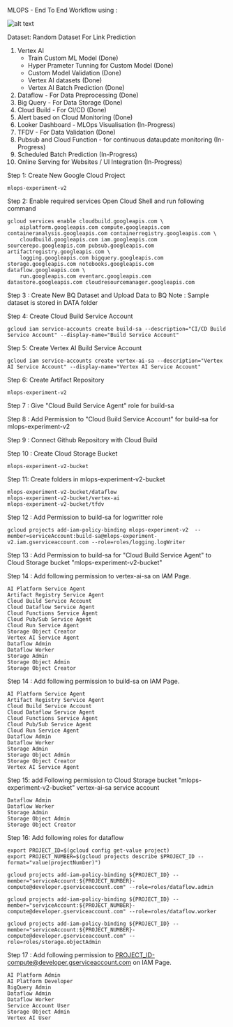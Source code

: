 MLOPS - End To End Workflow using :

![alt text](https://github.com/paragsmhatre/professional-services/blob/vertex-ai-experiment/examples/vertex-ai-experiment/mlops_experiment_v2/ARCHITECTURE/High_Level_Architecture.png?raw=true)

Dataset: Random Dataset For Link Prediction

1. Vertex AI
    - Train Custom ML Model (Done)
    - Hyper Prameter Tunning for Custom Model (Done)
    - Custom Model Validation (Done)
    - Vertex AI datasets (Done)
    - Vertex AI Batch Prediction (Done)
2. Dataflow - For Data Preprocessing (Done)
3. Big Query - For Data Storage (Done)
4. Cloud Build - For CI/CD (Done)
5. Alert based on Cloud Monitoring (Done)
6. Looker Dashboard - MLOps Visualisation (In-Progress)
7. TFDV - For Data Validation (Done)
8. Pubsub and Cloud Function - for continuous dataupdate monitoring (In-Progress)
9. Scheduled Batch Prediction (In-Progress)
10. Online Serving for Websites / UI Integration (In-Progress)

Step 1: Create New Google Cloud Project
```
mlops-experiment-v2
```

Step 2: Enable required services
Open Cloud Shell and run following command
```
gcloud services enable cloudbuild.googleapis.com \
    aiplatform.googleapis.com compute.googleapis.com containeranalysis.googleapis.com containerregistry.googleapis.com \
    cloudbuild.googleapis.com iam.googleapis.com sourcerepo.googleapis.com pubsub.googleapis.com artifactregistry.googleapis.com \
    logging.googleapis.com bigquery.googleapis.com storage.googleapis.com notebooks.googleapis.com dataflow.googleapis.com \
    run.googleapis.com eventarc.googleapis.com  datastore.googleapis.com cloudresourcemanager.googleapis.com
```

Step 3 : Create New BQ Dataset and Upload Data to BQ 
Note : Sample dataset is stored in DATA folder

Step 4: Create Cloud Build Service Account
```
gcloud iam service-accounts create build-sa --description="CI/CD Build Service Account" --display-name="Build Service Account"
```

Step 5: Create Vertex AI Build Service Account
```
gcloud iam service-accounts create vertex-ai-sa --description="Vertex AI Service Account" --display-name="Vertex AI Service Account"
```

Step 6: Create Artifact Repository 
```
mlops-experiment-v2
```

Step 7 : Give "Cloud Build Service Agent" role for build-sa

Step 8 : Add Permission to "Cloud Build Service Account" for build-sa for mlops-experiment-v2

Step 9 : Connect Github Repository with Cloud Build

Step 10 : Create Cloud Storage Bucket 
```
mlops-experiment-v2-bucket
```
Step 11: Create folders in  mlops-experiment-v2-bucket
```
mlops-experiment-v2-bucket/dataflow
mlops-experiment-v2-bucket/vertex-ai
mlops-experiment-v2-bucket/tfdv
```

Step 12 : Add Permission to build-sa for logwritter role
```
gcloud projects add-iam-policy-binding mlops-experiment-v2  --member=serviceAccount:build-sa@mlops-experiment-v2.iam.gserviceaccount.com --role=roles/logging.logWriter
``` 

Step 13 : Add Permission to build-sa for "Cloud Build Service Agent" to Cloud Storage bucket "mlops-experiment-v2-bucket"

Step 14 : Add following permission to vertex-ai-sa on IAM Page.
```
AI Platform Service Agent
Artifact Registry Service Agent
Cloud Build Service Account
Cloud Dataflow Service Agent
Cloud Functions Service Agent
Cloud Pub/Sub Service Agent
Cloud Run Service Agent
Storage Object Creator
Vertex AI Service Agent
Dataflow Admin
Dataflow Worker
Storage Admin
Storage Object Admin
Storage Object Creator
```

Step 14 : Add following permission to build-sa on IAM Page.
```
AI Platform Service Agent
Artifact Registry Service Agent
Cloud Build Service Account
Cloud Dataflow Service Agent
Cloud Functions Service Agent
Cloud Pub/Sub Service Agent
Cloud Run Service Agent
Dataflow Admin
Dataflow Worker
Storage Admin
Storage Object Admin
Storage Object Creator
Vertex AI Service Agent
```

Step 15: add Following permission to Cloud Storage bucket "mlops-experiment-v2-bucket" vertex-ai-sa service account
```
Dataflow Admin
Dataflow Worker
Storage Admin
Storage Object Admin
Storage Object Creator
```

Step 16: Add following roles for dataflow

```
export PROJECT_ID=$(gcloud config get-value project)
export PROJECT_NUMBER=$(gcloud projects describe $PROJECT_ID --format="value(projectNumber)")

gcloud projects add-iam-policy-binding ${PROJECT_ID} --member="serviceAccount:${PROJECT_NUMBER}-compute@developer.gserviceaccount.com" --role=roles/dataflow.admin

gcloud projects add-iam-policy-binding ${PROJECT_ID} --member="serviceAccount:${PROJECT_NUMBER}-compute@developer.gserviceaccount.com" --role=roles/dataflow.worker

gcloud projects add-iam-policy-binding ${PROJECT_ID} --member="serviceAccount:${PROJECT_NUMBER}-compute@developer.gserviceaccount.com" --role=roles/storage.objectAdmin
```

Step 17 : Add following permission to PROJECT_ID-compute@developer.gserviceaccount.com on IAM Page.
```
AI Platform Admin
AI Platform Developer
BigQuery Admin
Dataflow Admin
Dataflow Worker
Service Account User
Storage Object Admin
Vertex AI User
```
